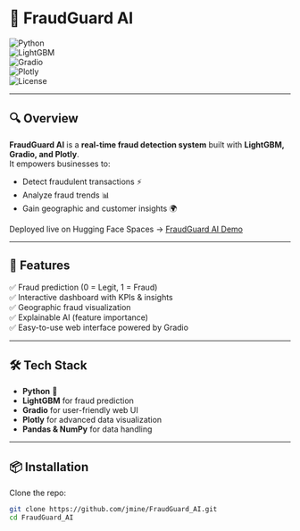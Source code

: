 # 🚨 FraudGuard AI  

![Python](https://img.shields.io/badge/Python-3.10-blue?logo=python)  
![LightGBM](https://img.shields.io/badge/LightGBM-GradientBoosting-brightgreen)  
![Gradio](https://img.shields.io/badge/Gradio-UI-orange?logo=fastapi)  
![Plotly](https://img.shields.io/badge/Plotly-Interactive%20Viz-9cf?logo=plotly)  
![License](https://img.shields.io/badge/License-MIT-purple)  

---

## 🔍 Overview  
**FraudGuard AI** is a **real-time fraud detection system** built with **LightGBM, Gradio, and Plotly**.  
It empowers businesses to:  
- Detect fraudulent transactions ⚡  
- Analyze fraud trends 📊  
- Gain geographic and customer insights 🌍  

Deployed live on Hugging Face Spaces → [FraudGuard AI Demo](https://huggingface.co/spaces/jmine/FraudGuard_AI)  

---

## 🚀 Features  
✅ Fraud prediction (0 = Legit, 1 = Fraud)  
✅ Interactive dashboard with KPIs & insights  
✅ Geographic fraud visualization  
✅ Explainable AI (feature importance)  
✅ Easy-to-use web interface powered by Gradio  

---

## 🛠️ Tech Stack  
- **Python** 🐍  
- **LightGBM** for fraud prediction  
- **Gradio** for user-friendly web UI  
- **Plotly** for advanced data visualization  
- **Pandas & NumPy** for data handling  

---

## 📦 Installation  
Clone the repo:  
```bash
git clone https://github.com/jmine/FraudGuard_AI.git
cd FraudGuard_AI
